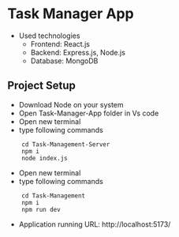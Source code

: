 # Task Manager App

 - Used technologies
   - Frontend: React.js
   - Backend: Express.js, Node.js
   - Database: MongoDB
 ## Project Setup
  - Download Node on your system
  - Open Task-Manager-App folder in Vs code
  - Open new terminal
  - type following commands 

  ```
      cd Task-Management-Server
      npm i
      node index.js
   ```
  - Open new terminal
  - type following commands

  ```
      cd Task-Management
      npm i
      npm run dev
  ``` 
- Application running URL: http://localhost:5173/
